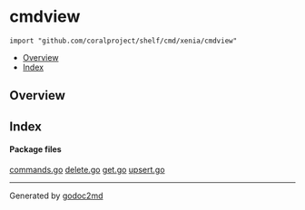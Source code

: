 

# cmdview
`import "github.com/coralproject/shelf/cmd/xenia/cmdview"`

* [Overview](#pkg-overview)
* [Index](#pkg-index)

## <a name="pkg-overview">Overview</a>



## <a name="pkg-index">Index</a>


#### <a name="pkg-files">Package files</a>
[commands.go](/src/github.com/coralproject/shelf/cmd/xenia/cmdview/commands.go) [delete.go](/src/github.com/coralproject/shelf/cmd/xenia/cmdview/delete.go) [get.go](/src/github.com/coralproject/shelf/cmd/xenia/cmdview/get.go) [upsert.go](/src/github.com/coralproject/shelf/cmd/xenia/cmdview/upsert.go) 










- - -
Generated by [godoc2md](http://godoc.org/github.com/davecheney/godoc2md)

